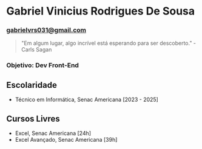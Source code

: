 # Gabriel Vinicius Rodrigues De Sousa
### gabrielvrs031@gmail.com
> "Em algum lugar, algo incrível está esperando para ser descoberto." - Carls Sagan

### Objetivo: Dev Front-End

## Escolaridade
- Técnico em Informática, Senac Americana [2023 - 2025]

## Cursos Livres
- Excel, Senac Americana [24h]
- Excel Avançado, Senac Americana [39h]


 
